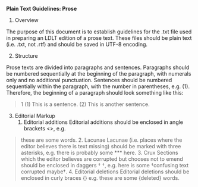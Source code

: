 **Plain Text Guidelines: Prose**

1.  Overview

The purpose of this document is to establish guidelines for the .txt file used in preparing an LDLT edition of a prose text. These files should be plain text (i.e. .txt, not .rtf) and should be saved in UTF-8 encoding.

2.  Structure

Prose texts are divided into paragraphs and sentences. Paragraphs should be numbered sequentially at the beginning of the paragraph, with numerals only and no additional punctuation. Sentences should be numbered sequentially within the paragraph, with the number in parentheses, e.g. (1). Therefore, the beginning of a paragraph should look something like this: 
>1 (1) This is a sentence. (2) This is another sentence.

3.  Editorial Markup
    1. Editorial additions 
    Editorial additions should be enclosed in angle brackets <>, e.g.
> these are some <added> words.
    2. Lacunae 
    Lacunae (i.e. places where the editor believes there is text missing) should be marked with three asterisks, e.g. 
> there is probably some \*\*\* here.
    3. Crux
    Sections which the editor believes are corrupted but chooses not to emend should be enclosed in daggers † †, e.g.
> here is some †confusing text corrupted maybe†.
    4. Editorial deletions
    Editorial deletions should be enclosed in curly braces {} e.g. 
> these are some \{deleted\} words.
